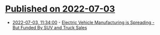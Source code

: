 # [Published on 2022-07-03](index.md)

* [2022-07-03, 11:34:00](https://hardware.slashdot.org/story/22/07/02/2250249/electric-vehicle-manufacturing-is-spreading---but-funded-by-suv-and-truck-sales?utm_source=rss1.0mainlinkanon&utm_medium=feed) - [Electric Vehicle Manufacturing is Spreading - But Funded By SUV and Truck Sales](https://hardware.slashdot.org/story/22/07/02/2250249/electric-vehicle-manufacturing-is-spreading---but-funded-by-suv-and-truck-sales?utm_source=rss1.0mainlinkanon&utm_medium=feed)
